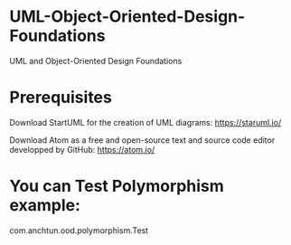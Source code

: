# UML-Object-Oriented-Design-Foundations
UML and Object-Oriented Design Foundations

# Prerequisites

Download StartUML for the creation of UML diagrams: https://staruml.io/

Download Atom as a free and open-source text and source code editor developped by GitHub: https://atom.io/

# You can Test Polymorphism example:

com.anchtun.ood.polymorphism.Test
